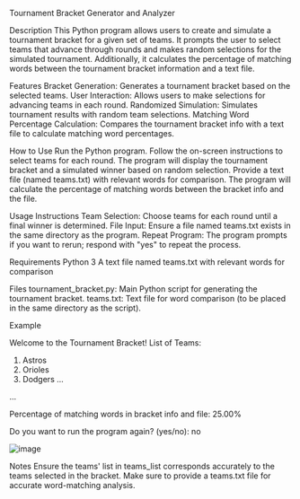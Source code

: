 Tournament Bracket Generator and Analyzer

Description
This Python program allows users to create and simulate a tournament bracket for a given set of teams. It prompts the user to select teams that advance through rounds and makes random selections for the simulated tournament. Additionally, it calculates the percentage of matching words between the tournament bracket information and a text file.

Features
Bracket Generation: Generates a tournament bracket based on the selected teams.
User Interaction: Allows users to make selections for advancing teams in each round.
Randomized Simulation: Simulates tournament results with random team selections.
Matching Word Percentage Calculation: Compares the tournament bracket info with a text file to calculate matching word percentages.

How to Use
Run the Python program.
Follow the on-screen instructions to select teams for each round.
The program will display the tournament bracket and a simulated winner based on random selection.
Provide a text file (named teams.txt) with relevant words for comparison.
The program will calculate the percentage of matching words between the bracket info and the file.

Usage Instructions
Team Selection: Choose teams for each round until a final winner is determined.
File Input: Ensure a file named teams.txt exists in the same directory as the program.
Repeat Program: The program prompts if you want to rerun; respond with "yes" to repeat the process.

Requirements
Python 3
A text file named teams.txt with relevant words for comparison

Files
tournament_bracket.py: Main Python script for generating the tournament bracket.
teams.txt: Text file for word comparison (to be placed in the same directory as the script).

Example

Welcome to the Tournament Bracket!
List of Teams:
1. Astros
2. Orioles
3. Dodgers
...

...

Percentage of matching words in bracket info and file: 25.00%

Do you want to run the program again? (yes/no): no

![image](https://github.com/gegex08/Tournament-Bracket/assets/16494040/368664b9-cc45-491e-b050-2de80a606839)


Notes
Ensure the teams' list in teams_list corresponds accurately to the teams selected in the bracket.
Make sure to provide a teams.txt file for accurate word-matching analysis.
